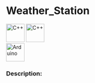 # Weather_Station

<div align="left">
<img src="https://cdn.jsdelivr.net/gh/devicons/devicon@latest/icons/cplusplus/cplusplus-original.svg" height="50px" alt="C++" />  
<img src="https://cdn.jsdelivr.net/gh/devicons/devicon@latest/icons/cplusplus/cplusplus-original.svg" height="50px" alt="C++" />        
</div>
<img src=https://cdn.jsdelivr.net/gh/devicons/devicon@latest/icons/arduino/arduino-original-wordmark.svg" height="50px" alt="Arduino" />  
          

### Description: